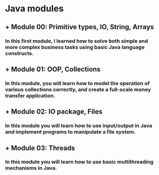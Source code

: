 # Java modules 

## + Module 00: Primitive types, IO, String, Arrays
### In this first module, I learned how to solve both simple and more complex business tasks using basic Java language constructs.



## + Module 01: OOP, Collections
### In this module, you will learn how to model the operation of various collections correctly, and create a full-scale money transfer application.


## + Module 02: IO package, Files
### In this module you will learn how to use input/output in Java and implement programs to manipulate a file system.

## + Module 03: Threads
### In this module you will learn how to use basic multithreading mechanisms in Java.